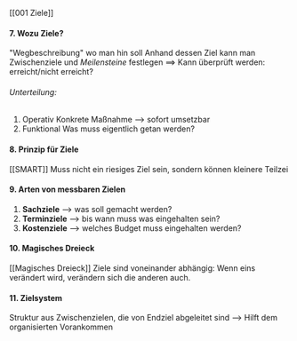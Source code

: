 [[001 Ziele]]
#### 7. Wozu Ziele?
"Wegbeschreibung" wo man hin soll
Anhand dessen Ziel kann man Zwischenziele und _Meilensteine_ festlegen
==> Kann überprüft werden: erreicht/nicht erreicht?

###### Unterteilung:
1) Operativ
Konkrete Maßnahme --> sofort umsetzbar
3) Funktional
Was muss eigentlich getan werden?

#### 8. Prinzip für Ziele
[[SMART]]
Muss nicht ein riesiges Ziel sein, sondern können kleinere Teilzei

#### 9. Arten von messbaren Zielen 
1) **Sachziele**
	--> was soll gemacht werden?
2) **Terminziele**
	--> bis wann muss was eingehalten sein?
3) **Kostenziele**
	--> welches Budget muss eingehalten werden?

#### 10. Magisches Dreieck
[[Magisches Dreieck]]
Ziele sind voneinander abhängig: 
Wenn eins verändert wird, verändern sich die anderen auch.

#### 11. Zielsystem
Struktur aus Zwischenzielen, die von Endziel abgeleitet sind
--> Hilft dem organisierten Vorankommen
